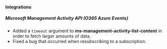 
#### Integrations
##### Microsoft Management Activity API (O365 Azure Events)
- Added a `timeout` argument to **ms-management-activity-list-content** in order to fetch larger amounts of data.
- Fixed a bug that occurred when resubscribing to a subscription. 
